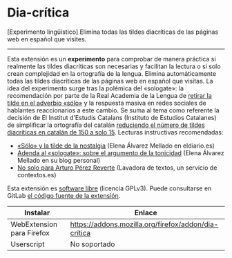 # Dia-crítica

[Experimento lingüístico] Elimina todas las tildes diacríticas de las páginas web en español que visites.

---

Esta extensión es un **experimento** para comprobar de manera práctica si realmente las tildes diacríticas son necesarias y facilitan la lectura o si solo crean complejidad en la ortografía de la lengua. Elimina automáticamente todas las tildes diacríticas de las páginas web en español que visitas. La idea del experimento surge tras la polémica del «sologate»: la recomendación por parte de la Real Academia de la Lengua de [retirar la tilde en el adverbio «sólo»](http://www.rae.es/consultas/el-adverbio-solo-y-los-pronombres-demostrativos-sin-tilde) y la respuesta masiva en redes sociales de hablantes reaccionarios a este cambio. Se suma al tema como referente la decisión de El Institut d'Estudis Catalans (Instituto de Estudios Catalanes) de simplificar la ortografía del catalán [reduciendo el número de tildes diacríticas en catalán de 150 a solo 15](http://www.elperiodico.com/es/ocio-y-cultura/20161025/acentos-diacriticos-ortografia-catalan-5586345). Lecturas instructivas recomendadas:

* [«Sólo» y la tilde de la nostalgia](http://www.eldiario.es/zonacritica/Solo-tilde-nostalgia_6_601299895.html) (Elena Álvarez Mellado en eldiario.es)
* [Adenda al «sologate»: sobre el argumento de la tonicidad](http://grammarpunki.com/category/ortografia/page/2/) (Elena Álvarez Mellado en su blog personal)
* [No solo para Arturo Pérez Reverte](http://www.lavadoradetextos.com/2016/01/no-solo-para-arturo-perez-reverte/) (Lavadora de textos, un servicio de contextos.es)

Esta extensión es [software libre](https://www.gnu.org/philosophy/free-sw.es.html) (licencia GPLv3). Puede consultarse en GitLab [el código fuente de la extensión](https://gitlab.com/Roboe/userscripts/tree/master/dia-crítica).


Instalar | Enlace
-------- | ------
WebExtension para Firefox | https://addons.mozilla.org/firefox/addon/dia-crítica
Userscript | No soportado
